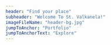 ```yaml
---
header: "Find your place"
subheader: "Welcome To St. Valkanela!"
imageFileName: "header-bg.jpg"
jumpToAnchor: "Portfolio"
jumpToAnchorText: "Explore"
---
```

